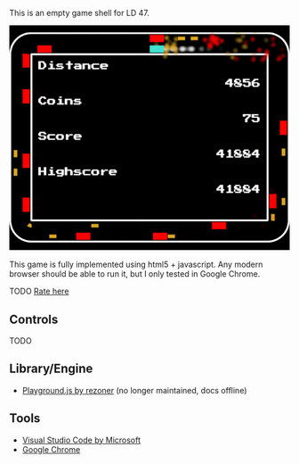 This is an empty game shell for LD 47.

[![main screenshot](./screenshots/Main.png)](https://rialgar.github.io/LD47/index.html)

This game is fully implemented using html5 + javascript. Any modern browser should be able to run it, but I only tested in Google Chrome.

TODO [Rate here](https://ldjam.com/events/ludum-dare/47/TODO)

## Controls
TODO

## Library/Engine
- [Playground.js by rezoner](https://github.com/rezoner/playground) (no longer maintained, docs offline)

## Tools
- [Visual Studio Code by Microsoft](https://code.visualstudio.com/)
- [Google Chrome](https://www.google.com/intl/de_de/chrome/)

